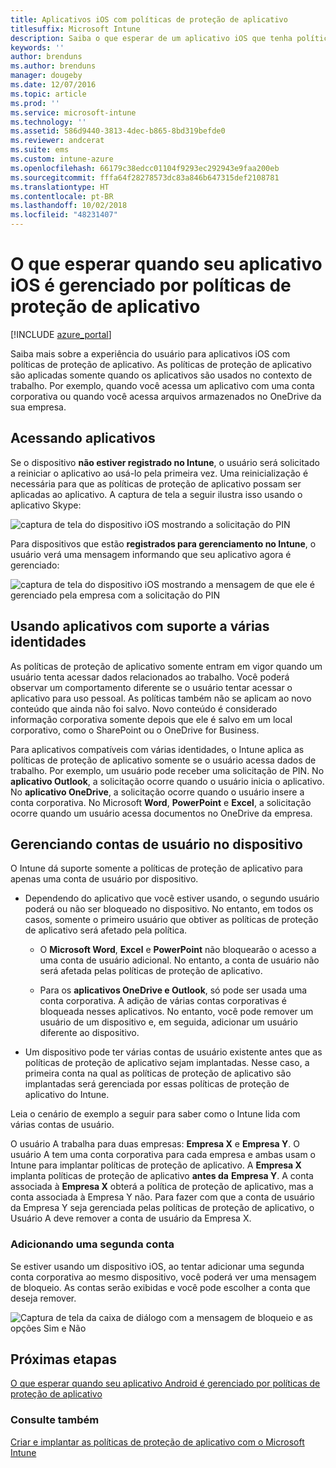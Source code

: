 ```yaml
---
title: Aplicativos iOS com políticas de proteção de aplicativo
titlesuffix: Microsoft Intune
description: Saiba o que esperar de um aplicativo iOS que tenha políticas de proteção.
keywords: ''
author: brenduns
ms.author: brenduns
manager: dougeby
ms.date: 12/07/2016
ms.topic: article
ms.prod: ''
ms.service: microsoft-intune
ms.technology: ''
ms.assetid: 586d9440-3813-4dec-b865-8bd319befde0
ms.reviewer: andcerat
ms.suite: ems
ms.custom: intune-azure
ms.openlocfilehash: 66179c38edcc01104f9293ec292943e9faa200eb
ms.sourcegitcommit: fffa64f28278573dc83a846b647315def2108781
ms.translationtype: HT
ms.contentlocale: pt-BR
ms.lasthandoff: 10/02/2018
ms.locfileid: "48231407"
---
```

# <a name="what-to-expect-when-your-ios-app-is-managed-by-app-protection-policies"></a>O que esperar quando seu aplicativo iOS é gerenciado por políticas de proteção de aplicativo

[!INCLUDE [azure_portal](./includes/azure_portal.md)]

Saiba mais sobre a experiência do usuário para aplicativos iOS com políticas de proteção de aplicativo. As políticas de proteção de aplicativo são aplicadas somente quando os aplicativos são usados no contexto de trabalho. Por exemplo, quando você acessa um aplicativo com uma conta corporativa ou quando você acessa arquivos armazenados no OneDrive da sua empresa.
##  <a name="accessing-apps"></a>Acessando aplicativos

Se o dispositivo **não estiver registrado no Intune**, o usuário será solicitado a reiniciar o aplicativo ao usá-lo pela primeira vez.  Uma reinicialização é necessária para que as políticas de proteção de aplicativo possam ser aplicadas ao aplicativo. A captura de tela a seguir ilustra isso usando o aplicativo Skype:


![captura de tela do dispositivo iOS mostrando a solicitação do PIN](./media/ios-pin-prompt.png)

Para dispositivos que estão **registrados para gerenciamento no Intune**, o usuário verá uma mensagem informando que seu aplicativo agora é gerenciado:

![captura de tela do dispositivo iOS mostrando a mensagem de que ele é gerenciado pela empresa com a solicitação do PIN](./media/ios-managed-devices-pin-prompt.png)

##  <a name="using-apps-with-multi-identity-support"></a>Usando aplicativos com suporte a várias identidades

As políticas de proteção de aplicativo somente entram em vigor quando um usuário tenta acessar dados relacionados ao trabalho. Você poderá observar um comportamento diferente se o usuário tentar acessar o aplicativo para uso pessoal. As políticas também não se aplicam ao novo conteúdo que ainda não foi salvo. Novo conteúdo é considerado informação corporativa somente depois que ele é salvo em um local corporativo, como o SharePoint ou o OneDrive for Business.

Para aplicativos compatíveis com várias identidades, o Intune aplica as políticas de proteção de aplicativo somente se o usuário acessa dados de trabalho.  Por exemplo, um usuário pode receber uma solicitação de PIN.  No **aplicativo Outlook**, a solicitação ocorre quando o usuário inicia o aplicativo. No **aplicativo OneDrive**, a solicitação ocorre quando o usuário insere a conta corporativa.  No Microsoft **Word**, **PowerPoint** e **Excel**, a solicitação ocorre quando um usuário acessa documentos no OneDrive da empresa.
##  <a name="managing-user-accounts-on-the-device"></a>Gerenciando contas de usuário no dispositivo

O Intune dá suporte somente a políticas de proteção de aplicativo para apenas uma conta de usuário por dispositivo.

* Dependendo do aplicativo que você estiver usando, o segundo usuário poderá ou não ser bloqueado no dispositivo. No entanto, em todos os casos, somente o primeiro usuário que obtiver as políticas de proteção de aplicativo será afetado pela política.
  * O **Microsoft Word**, **Excel** e **PowerPoint** não bloquearão o acesso a uma conta de usuário adicional. No entanto, a conta de usuário não será afetada pelas políticas de proteção de aplicativo.

  * Para os **aplicativos OneDrive e Outlook**, só pode ser usada uma conta corporativa.  A adição de várias contas corporativas é bloqueada nesses aplicativos.  No entanto, você pode remover um usuário de um dispositivo e, em seguida, adicionar um usuário diferente ao dispositivo.

* Um dispositivo pode ter várias contas de usuário existente antes que as políticas de proteção de aplicativo sejam implantadas. Nesse caso, a primeira conta na qual as políticas de proteção de aplicativo são implantadas será gerenciada por essas políticas de proteção de aplicativo do Intune.


Leia o cenário de exemplo a seguir para saber como o Intune lida com várias contas de usuário.

O usuário A trabalha para duas empresas: **Empresa X** e **Empresa Y**. O usuário A tem uma conta corporativa para cada empresa e ambas usam o Intune para implantar políticas de proteção de aplicativo. A **Empresa X** implanta políticas de proteção de aplicativo **antes da** **Empresa Y**. A conta associada à **Empresa X** obterá a política de proteção de aplicativo, mas a conta associada à Empresa Y não. Para fazer com que a conta de usuário da Empresa Y seja gerenciada pelas políticas de proteção de aplicativo, o Usuário A deve remover a conta de usuário da Empresa X.
### <a name="adding-a-second-account"></a>Adicionando uma segunda conta

Se estiver usando um dispositivo iOS, ao tentar adicionar uma segunda conta corporativa ao mesmo dispositivo, você poderá ver uma mensagem de bloqueio.  As contas serão exibidas e você pode escolher a conta que deseja remover.

![Captura de tela da caixa de diálogo com a mensagem de bloqueio e as opções Sim e Não](./media/ios-switch-user.PNG)

## <a name="next-steps"></a>Próximas etapas
[O que esperar quando seu aplicativo Android é gerenciado por políticas de proteção de aplicativo](app-protection-enabled-apps-android.md)
### <a name="see-also"></a>Consulte também
[Criar e implantar as políticas de proteção de aplicativo com o Microsoft Intune](app-protection-policies.md)

